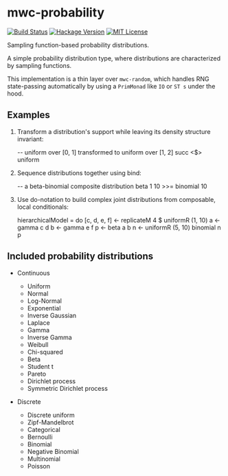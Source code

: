 # mwc-probability

[![Build Status](https://secure.travis-ci.org/jtobin/mwc-probability.png)](http://travis-ci.org/jtobin/mwc-probability)
[![Hackage Version](https://img.shields.io/hackage/v/mwc-probability.svg)](http://hackage.haskell.org/package/mwc-probability)
[![MIT License](https://img.shields.io/badge/license-MIT-blue.svg)](https://github.com/jtobin/mwc-probability/blob/master/LICENSE)

Sampling function-based probability distributions.

A simple probability distribution type, where distributions are characterized
by sampling functions.

This implementation is a thin layer over `mwc-random`, which handles RNG
state-passing automatically by using a `PrimMonad` like `IO` or `ST s` under
the hood.


Examples
--------

1. Transform a distribution's support while leaving its density structure
invariant:

      -- uniform over [0, 1] transformed to uniform over [1, 2]
      succ <$> uniform

2. Sequence distributions together using bind:

      -- a beta-binomial composite distribution
      beta 1 10 >>= binomial 10

3. Use do-notation to build complex joint distributions from composable,
local conditionals:

      hierarchicalModel = do
        [c, d, e, f] <- replicateM 4 $ uniformR (1, 10)
        a <- gamma c d
        b <- gamma e f
        p <- beta a b
        n <- uniformR (5, 10)
        binomial n p



Included probability distributions
-------------

* Continuous

  * Uniform
  * Normal
  * Log-Normal
  * Exponential
  * Inverse Gaussian
  * Laplace
  * Gamma
  * Inverse Gamma
  * Weibull
  * Chi-squared
  * Beta
  * Student t
  * Pareto
  * Dirichlet process
  * Symmetric Dirichlet process  

* Discrete

  * Discrete uniform
  * Zipf-Mandelbrot
  * Categorical
  * Bernoulli
  * Binomial
  * Negative Binomial
  * Multinomial
  * Poisson